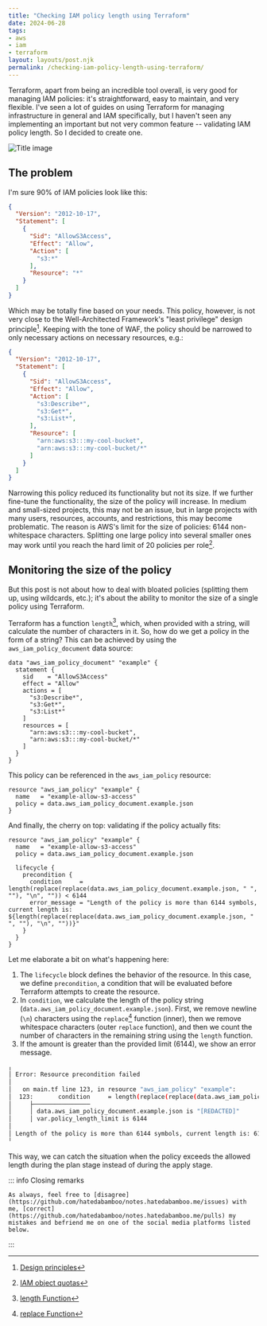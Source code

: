 ```yaml
---
title: "Checking IAM policy length using Terraform"
date: 2024-06-28
tags:
- aws
- iam
- terraform
layout: layouts/post.njk
permalink: /checking-iam-policy-length-using-terraform/
---
```

Terraform, apart from being an incredible tool overall, is very good for managing IAM policies: it's straightforward, easy to maintain, and very flexible. I've seen a lot of guides on using Terraform for managing infrastructure in general and IAM specifically, but I haven't seen any implementing an important but not very common feature -- validating IAM policy length. So I decided to create one.

<!-- more -->

![Title image](/assets/checking-iam-policy-length-using-terraform.webp)

## The problem

I'm sure 90% of IAM policies look like this:

```json
{
  "Version": "2012-10-17",
  "Statement": [
    {
      "Sid": "AllowS3Access",
      "Effect": "Allow",
      "Action": [
        "s3:*"
      ],
      "Resource": "*"
    }
  ]
}
```

Which may be totally fine based on your needs. This policy, however, is not very close to the Well-Architected Framework's "least privilege" design principle[^1]. Keeping with the tone of WAF, the policy should be narrowed to only necessary actions on necessary resources, e.g.:

```json
{
  "Version": "2012-10-17",
  "Statement": [
    {
      "Sid": "AllowS3Access",
      "Effect": "Allow",
      "Action": [
        "s3:Describe*",
        "s3:Get*",
        "s3:List*",
      ],
      "Resource": [
        "arn:aws:s3:::my-cool-bucket",
        "arn:aws:s3:::my-cool-bucket/*"
      ]
    }
  ]
}
```

Narrowing this policy reduced its functionality but not its size. If we further fine-tune the functionality, the size of the policy will increase. In medium and small-sized projects, this may not be an issue, but in large projects with many users, resources, accounts, and restrictions, this may become problematic. The reason is AWS's limit for the size of policies: 6144 non-whitespace characters. Splitting one large policy into several smaller ones may work until you reach the hard limit of 20 policies per role[^2].

## Monitoring the size of the policy

But this post is not about how to deal with bloated policies (splitting them up, using wildcards, etc.); it's about the ability to monitor the size of a single policy using Terraform.

Terraform has a function `length`[^3], which, when provided with a string, will calculate the number of characters in it. So, how do we get a policy in the form of a string? This can be achieved by using the `aws_iam_policy_document` data source:

```hcl
data "aws_iam_policy_document" "example" {
  statement {
    sid    = "AllowS3Access"
    effect = "Allow"
    actions = [
      "s3:Describe*",
      "s3:Get*",
      "s3:List*"
    ]
    resources = [
      "arn:aws:s3:::my-cool-bucket",
      "arn:aws:s3:::my-cool-bucket/*"
    ]
  }
}
```

This policy can be referenced in the `aws_iam_policy` resource:

```hcl
resource "aws_iam_policy" "example" {
  name   = "example-allow-s3-access"
  policy = data.aws_iam_policy_document.example.json
}
```

And finally, the cherry on top: validating if the policy actually fits:

```hcl
resource "aws_iam_policy" "example" {
  name   = "example-allow-s3-access"
  policy = data.aws_iam_policy_document.example.json

  lifecycle {
    precondition {
      condition     = length(replace(replace(data.aws_iam_policy_document.example.json, " ", ""), "\n", "")) < 6144
      error_message = "Length of the policy is more than 6144 symbols, current length is: ${length(replace(replace(data.aws_iam_policy_document.example.json, " ", ""), "\n", ""))}"
    }
  }
}
```

Let me elaborate a bit on what's happening here:

1. The `lifecycle` block defines the behavior of the resource. In this case, we define `precondition`, a condition that will be evaluated before Terraform attempts to create the resource.
2. In `condition`, we calculate the length of the policy string (`data.aws_iam_policy_document.example.json`). First, we remove newline (`\n`) characters using the `replace`[^4] function (inner), then we remove whitespace characters (outer `replace` function), and then we count the number of characters in the remaining string using the `length` function.
3. If the amount is greater than the provided limit (6144), we show an error message.

```bash
╷
│ Error: Resource precondition failed
│ 
│   on main.tf line 123, in resource "aws_iam_policy" "example":
│  123:       condition     = length(replace(replace(data.aws_iam_policy_document.example.json, " ", ""), "\n", "")) < 6144
│     ├────────────────
│     │ data.aws_iam_policy_document.example.json is "[REDACTED]"
│     │ var.policy_length_limit is 6144
│ 
│ Length of the policy is more than 6144 symbols, current length is: 6150
╵
```

This way, we can catch the situation when the policy exceeds the allowed length during the plan stage instead of during the apply stage.

::: info Closing remarks

    As always, feel free to [disagree](https://github.com/hatedabamboo/notes.hatedabamboo.me/issues) with me, [correct](https://github.com/hatedabamboo/notes.hatedabamboo.me/pulls) my mistakes and befriend me on one of the social media platforms listed below.

:::

[^1]: [Design principles](https://docs.aws.amazon.com/wellarchitected/latest/framework/sec-design.html)
[^2]: [IAM object quotas](https://docs.aws.amazon.com/IAM/latest/UserGuide/reference_iam-quotas.html#reference_iam-quotas-entities)
[^3]: [length Function](https://developer.hashicorp.com/terraform/language/functions/length)
[^4]: [replace Function](https://developer.hashicorp.com/terraform/language/functions/replace)